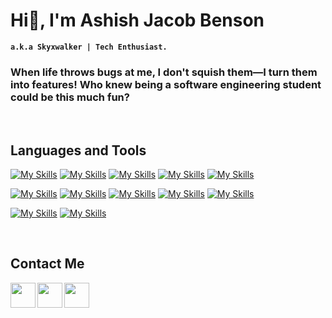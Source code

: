 # Hi👋, I'm Ashish Jacob Benson 

**`a.k.a Skyxwalker | Tech Enthusiast.`** 

### When life throws bugs at me, I don't squish them—I turn them into features! Who knew being a software engineering student could be this much fun? 

&nbsp;

## **Languages and Tools**
[![My Skills](https://skillicons.dev/icons?i=html&perline=4)]()
[![My Skills](https://skillicons.dev/icons?i=css&perline=4)]()
[![My Skills](https://skillicons.dev/icons?i=js&perline=4)]()
[![My Skills](https://skillicons.dev/icons?i=cs&perline=4)](https://dotnet.microsoft.com/en-us/languages/csharp)
[![My Skills](https://skillicons.dev/icons?i=dotnet&perline=4)](https://dotnet.microsoft.com/en-us/)

[![My Skills](https://skillicons.dev/icons?i=java&perline=4)](https://www.java.com/en/)
[![My Skills](https://skillicons.dev/icons?i=py&perline=4)](https://www.python.org/)
[![My Skills](https://skillicons.dev/icons?i=mysql&perline=4)]()
[![My Skills](https://skillicons.dev/icons?i=visualstudio&perline=4)](https://visualstudio.microsoft.com/)
[![My Skills](https://skillicons.dev/icons?i=vscode&perline=4)](https://code.visualstudio.com/)

[![My Skills](https://skillicons.dev/icons?i=git&perline=4)](https://git-scm.com/)
[![My Skills](https://skillicons.dev/icons?i=figma&perline=4)](https://www.figma.com/)


&nbsp;

## **Contact Me**
<a href="https://www.linkedin.com/in/ashish-jacob-benson-417342230/"><img align="left" width="40px" src="https://cdn-icons-png.flaticon.com/512/3536/3536505.png" /></a> 

<a href="https://github.com/skyxwalker"><img align="left" width="40px" src="https://cdn-icons-png.flaticon.com/512/733/733553.png" /></a> 

<!--<a href="https://open.spotify.com/playlist/yourspotifyplaylist"><img align="left" width="40px" src="https://cdn-icons-png.flaticon.com/512/2585/2585161.png" /></a> -->
<a href="https://www.instagram.com/ashish_jacob_benson">
  <img align="left" width="40px" src="https://cdn-icons-png.flaticon.com/512/2111/2111463.png" /> </a> 

&nbsp;

